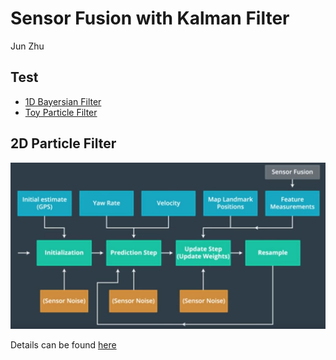 # Sensor Fusion with Kalman Filter
Jun Zhu



## Test  
- [1D Bayersian Filter](./1D-BayersianFilter)
- [Toy Particle Filter](./ToyParticleFilter)

## 2D Particle Filter

![alt text](2D-ParticleFilter/flow_chart.png)

Details can be found [here](./2D-ParticleFilter)